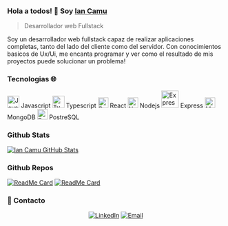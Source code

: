 ### Hola a todos! 👋 Soy [Ian Camu](https://iancamu-portfolio-iancamudev.vercel.app/)
> Desarrollador web Fullstack

<div>
 <p>
Soy un desarrollador web fullstack capaz de realizar aplicaciones completas, tanto del lado del cliente como del servidor. Con conocimientos basicos de Ux/Ui, me encanta programar y ver como el resultado de mis proyectos puede solucionar un problema!
</p>
</div>

### Tecnologias 🌐

<img src="https://cdn-icons-png.flaticon.com/512/5968/5968292.png" alt="Javascript" width="28"> Javascript
<img src="https://cdn-icons-png.flaticon.com/512/5968/5968381.png" alt="Typescript" width="28"> Typescript
<img src="https://cdn-icons-png.flaticon.com/512/753/753244.png" alt="React" width="24"> React
<img src="https://everythingiknows.com/wp-content/uploads/2022/04/node-js-new.png" alt="Nodejs" width="24"> Nodejs
<img src="https://i.imgur.com/8j4ZT5t.png" alt="Express" width="40"> Express 
<img src="https://i.imgur.com/v8KEEmu.png" alt="Mongodb" width="24"> MongoDB 
<img src="https://i.imgur.com/PCRqY4d.png" alt="PostreSQL" width="24"> PostreSQL 

### Github Stats

[![Ian Camu GitHub Stats](https://github-readme-stats.vercel.app/api?username=iancamudev&show_icons=true&count_private=true)](https://github.com/anandmainali)

### Github Repos

[![ReadMe Card](https://github-readme-stats.vercel.app/api/pin/?username=iancamudev&repo=HenryShop&show_owner=true)](https://github.com/iancamudev/HenryShop)
[![ReadMe Card](https://github-readme-stats.vercel.app/api/pin/?username=iancamudev&repo=gamepedia-front&show_owner=true)](https://github.com/iancamudev/gamepedia-front)

<h3> 🤝 Contacto </h3>

<p align="center">
<a href="https://www.linkedin.com/in/ian-camu-898830181/" target="_blank"><img alt="LinkedIn" src="https://img.shields.io/badge/LinkedIn-@iancamu-blue?style=flat&logo=linkedin"></a>
<a href="mailto:iancamu01@gmail.com"><img alt="Email" src="https://img.shields.io/badge/Email-iancamu01@gmail.com-blue?style=flat&logo=gmail"></a>
</p>

